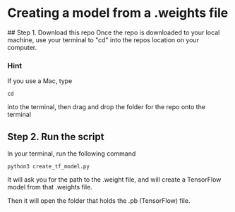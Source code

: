 # Creating a model from a .weights file
\## Step 1. Download this repo
Once the repo is downloaded to your local machine, use your terminal to "cd" into the repos location on your computer.

### Hint
If you use a Mac, type
```
cd
```
into the terminal, then drag and drop the folder for the repo onto the terminal

## Step 2. Run the script
In your terminal, run the following command
```
python3 create_tf_model.py
```

It will ask you for the path to the .weight file, and will create a TensorFlow model from that .weights file.

Then it will open the folder that holds the .pb (TensorFlow) file.